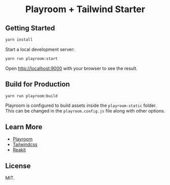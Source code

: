 <h1 align="center">Playroom + Tailwind Starter</h1>

## Getting Started

```bash
yarn install
```

Start a local development server:

```bash
yarn run playroom:start
```

Open [http://localhost:9000](http://localhost:9000) with your browser to see the result.

## Build for Production

```bash
yarn run playroom:build
```

Playroom is configured to build assets inside the `playroom-static` folder. This can be changed in the `playroom.config.js` file along with other options.

## Learn More

- [Playroom](https://github.com/seek-oss/playroom)
- [Tailwindcss](https://tailwindcss.com/)
- [Reakit](https://reakit.io/)

## License

MIT.
